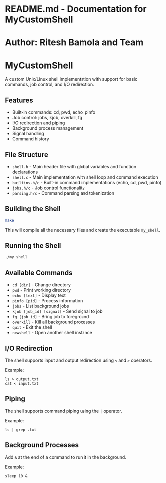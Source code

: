 # README.md - Documentation for MyCustomShell

# Author: Ritesh Bamola and Team

# MyCustomShell

A custom Unix/Linux shell implementation with support for basic commands, job control, and I/O redirection.

## Features

- Built-in commands: cd, pwd, echo, pinfo
- Job control: jobs, kjob, overkill, fg
- I/O redirection and piping
- Background process management
- Signal handling
- Command history

## File Structure

- `shell.h` - Main header file with global variables and function declarations
- `shell.c` - Main implementation with shell loop and command execution
- `builtins.h/c` - Built-in command implementations (echo, cd, pwd, pinfo)
- `jobs.h/c` - Job control functionality
- `parsing.h/c` - Command parsing and tokenization

## Building the Shell

```bash
make
```

This will compile all the necessary files and create the executable `my_shell`.

## Running the Shell

```bash
./my_shell
```

## Available Commands

- `cd [dir]` - Change directory
- `pwd` - Print working directory
- `echo [text]` - Display text
- `pinfo [pid]` - Process information
- `jobs` - List background jobs
- `kjob [job_id] [signal]` - Send signal to job
- `fg [job_id]` - Bring job to foreground
- `overkill` - Kill all background processes
- `quit` - Exit the shell
- `newshell` - Open another shell instance

## I/O Redirection

The shell supports input and output redirection using `<` and `>` operators.

Example:

```
ls > output.txt
cat < input.txt
```

## Piping

The shell supports command piping using the `|` operator.

Example:

```
ls | grep .txt
```

## Background Processes

Add `&` at the end of a command to run it in the background.

Example:

```
sleep 10 &
```
